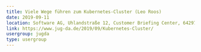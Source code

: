 ```yaml
---
title: Viele Wege führen zum Kubernetes-Cluster (Leo Roos)
date: 2019-09-11
location: Software AG, Uhlandstraße 12, Customer Briefing Center, 64297 Darmstadt
link: https://www.jug-da.de/2019/09/Kubernetes-Cluster/
usergroup: jugda
type: usergroup
---
```

